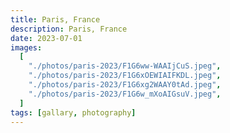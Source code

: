 ```yaml
---
title: Paris, France
description: Paris, France
date: 2023-07-01
images:
  [
    "./photos/paris-2023/F1G6ww-WAAIjCuS.jpeg",
    "./photos/paris-2023/F1G6xOEWIAIFKDL.jpeg",
    "./photos/paris-2023/F1G6xg2WAAY0tAd.jpeg",
    "./photos/paris-2023/F1G6w_mXoAIGsuV.jpeg",
  ]
tags: [gallary, photography]
---
```

